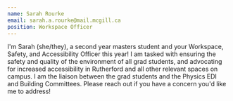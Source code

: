 ```yaml
---
name: Sarah Rourke
email: sarah.a.rourke@mail.mcgill.ca
position: Workspace Officer
---
```


I'm Sarah (she/they), a second year masters student and your Workspace, Safety, and Accessibility Officer this year! I am tasked with ensuring the safety and quality of the environment of all grad students, and advocating for increased accessibility in Rutherford and all other relevant spaces on campus. I am the liaison between the grad students and the Physics EDI and Building Committees. Please reach out if you have a concern you'd like me to address!
